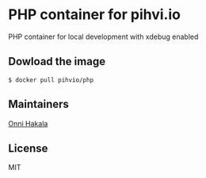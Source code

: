 # PHP container for pihvi.io
PHP container for local development with xdebug enabled

## Dowload the image
```
$ docker pull pihvio/php
```

## Maintainers
[Onni Hakala](https://github.com/onnimonni)

## License
MIT